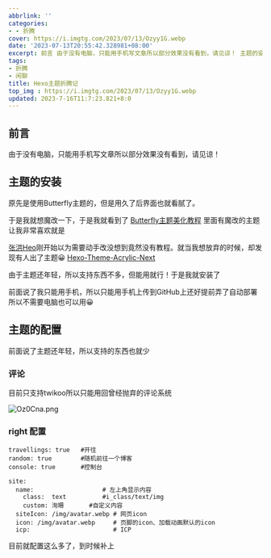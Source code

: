 ```yaml
---
abbrlink: ''
categories:
- - 折腾
cover: https://i.imgtg.com/2023/07/13/Ozyy1G.webp
date: '2023-07-13T20:55:42.328981+08:00'
excerpt: 前言 由于没有电脑，只能用手机写文章所以部分效果没有看到，请见谅！ 主题的安装 原先是使用Butterfly主题的，但是用久了后界面也就看腻了。 于是我就想魔改一下，于是我就看到了 Butterfly主题美化教程 里面有魔改的主题让我非常喜欢就是 张洪Heo刚开始以为需要动手改没想到竟然没有教程。就当我想放弃的时候，却发现有人出了主题😀 Hexo-Theme-Acrylic-Next 由于主题还...
tags:
- 折腾
- 闲聊
title: Hexo主题折腾记
top_img : https://i.imgtg.com/2023/07/13/Ozyy1G.webp
updated: 2023-7-16T11:7:23.821+8:0
---
```

## 前言

由于没有电脑，只能用手机写文章所以部分效果没有看到，请见谅！

## 主题的安装

原先是使用Butterfly主题的，但是用久了后界面也就看腻了。

于是我就想魔改一下，于是我就看到了 [Butterfly主题美化教程](https://butterfly.zhheo.com/) 里面有魔改的主题让我非常喜欢就是

[张洪Heo](https://blog.zhheo.com/)刚开始以为需要动手改没想到竟然没有教程。就当我想放弃的时候，却发现有人出了主题😀 [Hexo-Theme-Acrylic-Next](https://github.com/hexo-theme-Acrylic/Hexo-Theme-Acrylic-Next)

由于主题还年轻，所以支持东西不多，但能用就行！于是我就安装了

前面说了我只能用手机，所以只能用手机上传到GitHub上还好提前弄了自动部署所以不需要电脑也可以用😀

## 主题的配置

前面说了主题还年轻，所以支持的东西也就少

### 评论

目前只支持twikoo所以只能用回曾经抛弃的评论系统

![Oz0Cna.png](https://i.imgtg.com/2023/07/15/Oz0Cna.png)

### right 配置

```right:
travellings: true   #开往
random: true        #随机前往一个博客
console: true       #控制台
```

```site:
site:
  name:                   # 左上角显示内容
    class:  text          #i_class/text/img 
    custom: 洵珊       #自定义内容
  siteIcon: /img/avatar.webp # 网页icon
  icon: /img/avatar.webp     # 页脚的icon、加载动画默认的icon
  icp:                       # ICP

```

目前就配置这么多了，到时候补上
